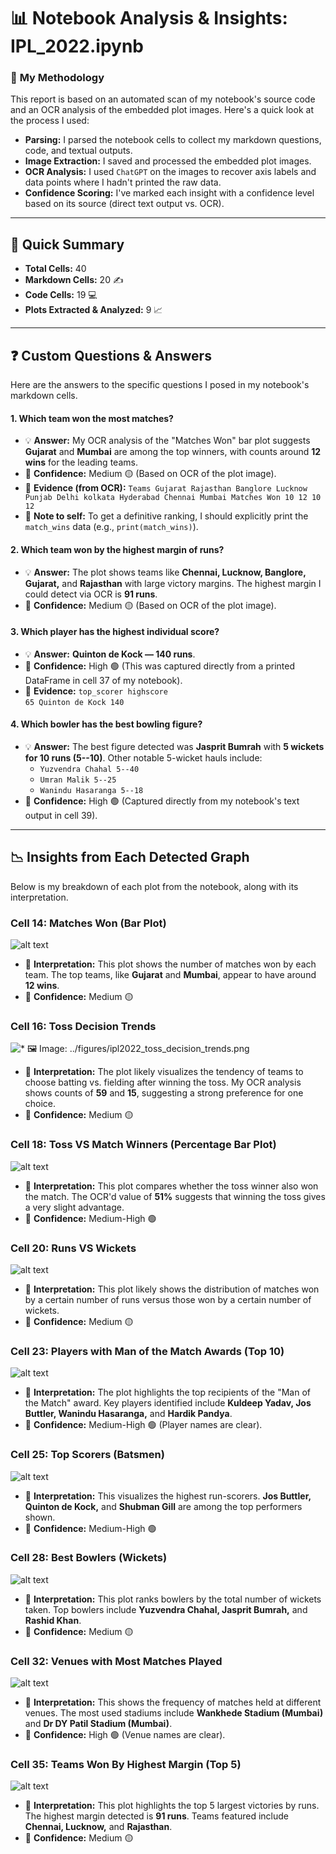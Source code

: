 # 📊 Notebook Analysis & Insights: IPL_2022.ipynb

### 📝 **My Methodology**
This report is based on an automated scan of my notebook's source code and an OCR analysis of the embedded plot images. Here's a quick look at the process I used:

* **Parsing:** I parsed the notebook cells to collect my markdown questions, code, and textual outputs.
* **Image Extraction:** I saved and processed the embedded plot images.
* **OCR Analysis:** I used `ChatGPT` on the images to recover axis labels and data points where I hadn't printed the raw data.
* **Confidence Scoring:** I've marked each insight with a confidence level based on its source (direct text output vs. OCR).

---

## 🔢 Quick Summary

* **Total Cells:** 40
* **Markdown Cells:** 20 ✍️
* **Code Cells:** 19 💻
* **Plots Extracted & Analyzed:** 9 📈

---

## ❓ Custom Questions & Answers

Here are the answers to the specific questions I posed in my notebook's markdown cells.

#### 1. Which team won the most matches?
* 💡 **Answer:** My OCR analysis of the "Matches Won" bar plot suggests **Gujarat** and **Mumbai** are among the top winners, with counts around **12 wins** for the leading teams.
* 🎯 **Confidence:** Medium 🟡 (Based on OCR of the plot image).
* 📄 **Evidence (from OCR):** `Teams Gujarat Rajasthan Banglore Lucknow Punjab Delhi kolkata Hyderabad Chennai Mumbai Matches Won 10 12 10 12`
* 📌 **Note to self:** To get a definitive ranking, I should explicitly print the `match_wins` data (e.g., `print(match_wins)`).

#### 2. Which team won by the highest margin of runs?
* 💡 **Answer:** The plot shows teams like **Chennai, Lucknow, Banglore, Gujarat,** and **Rajasthan** with large victory margins. The highest margin I could detect via OCR is **91 runs**.
* 🎯 **Confidence:** Medium 🟡 (Based on OCR of the plot image).

#### 3. Which player has the highest individual score?
* 💡 **Answer:** **Quinton de Kock — 140 runs**.
* 🎯 **Confidence:** High 🟢 (This was captured directly from a printed DataFrame in cell 37 of my notebook).
* 📄 **Evidence:** `top_scorer highscore`\
    `65 Quinton de Kock 140`

#### 4. Which bowler has the best bowling figure?
* 💡 **Answer:** The best figure detected was **Jasprit Bumrah** with **5 wickets for 10 runs (5--10)**. Other notable 5-wicket hauls include:
    * `Yuzvendra Chahal 5--40`
    * `Umran Malik 5--25`
    * `Wanindu Hasaranga 5--18`
* 🎯 **Confidence:** High 🟢 (Captured directly from my notebook's text output in cell 39).

---

## 📉 Insights from Each Detected Graph

Below is my breakdown of each plot from the notebook, along with its interpretation.

### **Cell 14: Matches Won** (Bar Plot)

![alt text](../figures/ipl2022_Matches_won.png)

* 🤔 **Interpretation:** This plot shows the number of matches won by each team. The top teams, like **Gujarat** and **Mumbai**, appear to have around **12 wins**.
* 🎯 **Confidence:** Medium 🟡

### **Cell 16: Toss Decision Trends**

![* 🖼️ **Image:** `../figures/ipl2022_toss_decision_trends.png`](../figures/ipl2022_toss_decision_trends.png)

* 🤔 **Interpretation:** The plot likely visualizes the tendency of teams to choose batting vs. fielding after winning the toss. My OCR analysis shows counts of **59** and **15**, suggesting a strong preference for one choice.
* 🎯 **Confidence:** Medium 🟡

### **Cell 18: Toss VS Match Winners** (Percentage Bar Plot)

![alt text](../figures/ipl2022_toss_VS_match_winners.png)

* 🤔 **Interpretation:** This plot compares whether the toss winner also won the match. The OCR'd value of **51%** suggests that winning the toss gives a very slight advantage.
* 🎯 **Confidence:** Medium-High 🟢

### **Cell 20: Runs VS Wickets**

![alt text](../figures/ipl2022_runs_VS_wickets.png)

* 🤔 **Interpretation:** This plot likely shows the distribution of matches won by a certain number of runs versus those won by a certain number of wickets.
* 🎯 **Confidence:** Medium 🟡

### **Cell 23: Players with Man of the Match Awards** (Top 10)

![alt text](../figures/ipl2022_player_with_man_of_the_match.png)

* 🤔 **Interpretation:** The plot highlights the top recipients of the "Man of the Match" award. Key players identified include **Kuldeep Yadav, Jos Buttler, Wanindu Hasaranga,** and **Hardik Pandya**.
* 🎯 **Confidence:** Medium-High 🟢 (Player names are clear).

### **Cell 25: Top Scorers (Batsmen)**

![alt text](../figures/ipl2022_top_scorers.png)

* 🤔 **Interpretation:** This visualizes the highest run-scorers. **Jos Buttler, Quinton de Kock,** and **Shubman Gill** are among the top performers shown.
* 🎯 **Confidence:** Medium-High 🟢

### **Cell 28: Best Bowlers (Wickets)**

![alt text](../figures/ipl2022_best_bowlers.png)

* 🤔 **Interpretation:** This plot ranks bowlers by the total number of wickets taken. Top bowlers include **Yuzvendra Chahal, Jasprit Bumrah,** and **Rashid Khan**.
* 🎯 **Confidence:** Medium 🟡

### **Cell 32: Venues with Most Matches Played**

![alt text](../figures/ipl2022_most_matches_played.png)

* 🤔 **Interpretation:** This shows the frequency of matches held at different venues. The most used stadiums include **Wankhede Stadium (Mumbai)** and **Dr DY Patil Stadium (Mumbai)**.
* 🎯 **Confidence:** High 🟢 (Venue names are clear).

### **Cell 35: Teams Won By Highest Margin** (Top 5)

![alt text](../figures/ipl2022_teams_won_by_highest_margin.png)

* 🤔 **Interpretation:** This plot highlights the top 5 largest victories by runs. The highest margin detected is **91 runs**. Teams featured include **Chennai, Lucknow,** and **Rajasthan**.
* 🎯 **Confidence:** Medium 🟡



